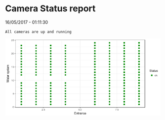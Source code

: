 Camera Status report
================
16/05/2017 - 01:11:30

    All cameras are up and running

![](camreport_files/figure-markdown_github/unnamed-chunk-2-1.png)
